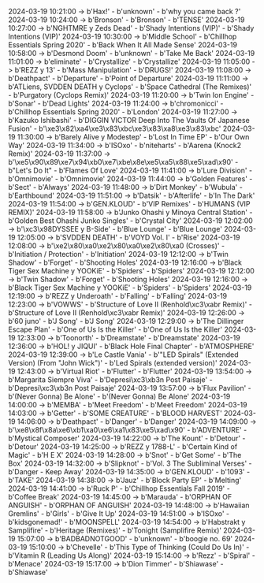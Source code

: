 2024-03-19 10:21:00 -> b'Hax!' - b'unknown' - b'why you came back ?'
2024-03-19 10:24:00 -> b'Bronson' - b'Bronson' - b'TENSE'
2024-03-19 10:27:00 -> b'NGHTMRE y Zeds Dead' - b'Shady Intentions (VIP)' - b'Shady Intentions (VIP)'
2024-03-19 10:30:00 -> b'Middle School' - b'Chillhop Essentials Spring 2020' - b'Back When It All Made Sense'
2024-03-19 10:58:00 -> b'Desmond Doom' - b'unknown' - b'Take Me Back'
2024-03-19 11:01:00 -> b'eliminate' - b'Crystallize' - b'Crystallize'
2024-03-19 11:05:00 -> b'REZZ y 13' - b'Mass Manipulation' - b'DRUGS!'
2024-03-19 11:08:00 -> b'Deathpact' - b'Departure' - b'Point of Departure'
2024-03-19 11:11:00 -> b'ATLiens, SVDDEN DEATH y Cyclops' - b'Space Cathedral (The Remixes)' - b'Purgatory (Cyclops Remix)'
2024-03-19 11:20:00 -> b'Twin Ion Engine' - b'Sonar' - b'Dead Lights'
2024-03-19 11:24:00 -> b'chromonicci' - b'Chillhop Essentials Spring 2020' - b'London'
2024-03-19 11:27:00 -> b'Kazuko Ishibashi' - b'DIGGIN VICTOR Deep Into The Vaults Of Japanese Fusion' - b'\xe3\x82\xa4\xe3\x83\xbc\xe3\x83\xa8\xe3\x83\xbc'
2024-03-19 11:30:00 -> b'Barely Alive y Modestep' - b'Lost In Time EP' - b'Our Own Way'
2024-03-19 11:34:00 -> b'ISOxo' - b'niteharts' - b'Aarena (Knock2 Remix)'
2024-03-19 11:37:00 -> b'\xe5\x90\x89\xe7\x94\xb0\xe7\xbe\x8e\xe5\xa5\x88\xe5\xad\x90' - b"Let's Do It" - b'Flames Of Love'
2024-03-19 11:41:00 -> b'Lure Division' - b'Omnimovie' - b'Omnimovie'
2024-03-19 11:44:00 -> b'Golden Features' - b'Sect' - b'Always'
2024-03-19 11:48:00 -> b'Dirt Monkey' - b'Wubula' - b'Earthbound'
2024-03-19 11:51:00 -> b'Datsik' - b'Afterlife' - b'In The Dark'
2024-03-19 11:54:00 -> b'GEN.KLOUD' - b'VIP Remixes' - b'HUMANS (VIP REMIX)'
2024-03-19 11:58:00 -> b'Junko Ohashi y Minoya Central Station' - b'Golden Best Ohashi Junko Singles' - b'Crystal City'
2024-03-19 12:02:00 -> b'\xc3\x98DYSSEE y B-Side' - b'Blue Lounge' - b'Blue Lounge'
2024-03-19 12:05:00 -> b'SVDDEN DEATH' - b'VOYD Vol. I' - b'Rise'
2024-03-19 12:08:00 -> b'\xe2\x80\xa0\xe2\x80\xa0\xe2\x80\xa0 (Crosses)' - b'Initiation / Protection' - b'Initiation'
2024-03-19 12:12:00 -> b'Twin Shadow' - b'Forget' - b'Shooting Holes'
2024-03-19 12:16:00 -> b'Black Tiger Sex Machine y YOOKiE' - b'Spiders' - b'Spiders'
2024-03-19 12:12:00 -> b'Twin Shadow' - b'Forget' - b'Shooting Holes'
2024-03-19 12:16:00 -> b'Black Tiger Sex Machine y YOOKiE' - b'Spiders' - b'Spiders'
2024-03-19 12:19:00 -> b'REZZ y Underoath' - b'Falling' - b'Falling'
2024-03-19 12:23:00 -> b'VOWWS' - b'Structure of Love II (Renhold\xc3\xabr Remix)' - b'Structure of Love II (Renhold\xc3\xabr Remix)'
2024-03-19 12:26:00 -> b'60 juno' - b'J Song' - b'J Song'
2024-03-19 12:29:00 -> b'The Dillinger Escape Plan' - b'One of Us Is the Killer' - b'One of Us Is the Killer'
2024-03-19 12:33:00 -> b'Toonorth' - b'Dreamstate' - b'Dreamstate'
2024-03-19 12:36:00 -> b'HOL! y JIQUI' - b'Black Hole Final Chapter' - b'ATMOSPHERE'
2024-03-19 12:39:00 -> b'Le Castle Vania' - b'"LED Spirals" (Extended Version) (From "John Wick")' - b'Led Spirals (extended version)'
2024-03-19 12:43:00 -> b'Virtual Riot' - b'Flutter' - b'Flutter'
2024-03-19 13:54:00 -> b'Margarita Siempre Viva' - b'Depresi\xc3\xb3n Post Paisaje' - b'Depresi\xc3\xb3n Post Paisaje'
2024-03-19 13:57:00 -> b'Flux Pavilion' - b'(Never Gonna) Be Alone' - b'(Never Gonna) Be Alone'
2024-03-19 14:00:00 -> b'MEMBA' - b'Meet Freedom' - b'Meet Freedom'
2024-03-19 14:03:00 -> b'Getter' - b'SOME CREATURE' - b'BLOOD HARVEST'
2024-03-19 14:06:00 -> b'Deathpact' - b'Danger' - b'Danger'
2024-03-19 14:09:00 -> b'\xe8\x8f\x8a\xe6\xb1\xa0\xe6\xa1\x83\xe5\xad\x90' - b'ADVENTURE' - b'Mystical Composer'
2024-03-19 14:22:00 -> b'The Kount' - b'Detour' - b'Detour'
2024-03-19 14:25:00 -> b'REZZ y 1788-L' - b'Certain Kind of Magic' - b'H E X'
2024-03-19 14:28:00 -> b'Snot' - b'Get Some' - b'The Box'
2024-03-19 14:32:00 -> b'Slipknot' - b'Vol. 3 The Subliminal Verses' - b'Danger - Keep Away'
2024-03-19 14:35:00 -> b'GEN.KLOUD' - b'1093' - b'TAKE'
2024-03-19 14:38:00 -> b'Jauz' - b'Block Party EP' - b'Melting'
2024-03-19 14:41:00 -> b'Ruck P' - b'Chillhop Essentials Fall 2019' - b'Coffee Break'
2024-03-19 14:45:00 -> b'Marauda' - b'ORPHAN OF ANGUISH' - b'ORPHAN OF ANGUISH'
2024-03-19 14:48:00 -> b'Hawaiian Gremlins' - b'Girls' - b'Give It Up'
2024-03-19 14:51:00 -> b'ISOxo' - b'kidsgonemad!' - b'MOONSPELL'
2024-03-19 14:54:00 -> b'Habstrakt y Samplifire' - b'Heritage (Remixes)' - b'Tonight (Samplifire Remix)'
2024-03-19 15:07:00 -> b'BADBADNOTGOOD' - b'unknown' - b'boogie no. 69'
2024-03-19 15:10:00 -> b'Chevelle' - b'This Type of Thinking (Could Do Us In)' - b'Vitamin R (Leading Us Along)'
2024-03-19 15:14:00 -> b'Rezz' - b'Spiral' - b'Menace'
2024-03-19 15:17:00 -> b'Dion Timmer' - b'Shiawase' - b'Shiawase'
